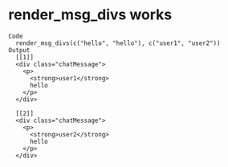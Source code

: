 # render_msg_divs works

    Code
      render_msg_divs(c("hello", "hello"), c("user1", "user2"))
    Output
      [[1]]
      <div class="chatMessage">
        <p>
          <strong>user1</strong>
          hello
        </p>
      </div>
      
      [[2]]
      <div class="chatMessage">
        <p>
          <strong>user2</strong>
          hello
        </p>
      </div>
      

